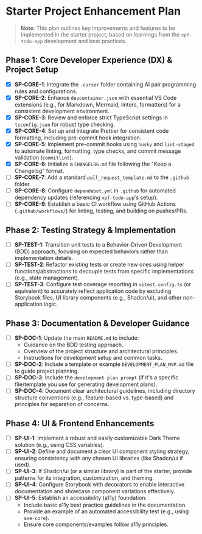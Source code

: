 # Starter Project Enhancement Plan

> **Note**: This plan outlines key improvements and features to be implemented in the starter project, based on learnings from the `vpf-todo-app` development and best practices.

## Phase 1: Core Developer Experience (DX) & Project Setup

- [x] **SP-CORE-1**: Integrate the `.cursor` folder containing AI pair programming rules and configurations.
- [x] **SP-CORE-2**: Enhance `devcontainer.json` with essential VS Code extensions (e.g., for Markdown, Mermaid, linters, formatters) for a consistent development environment.
- [x] **SP-CORE-3**: Review and enforce strict TypeScript settings in `tsconfig.json` for robust type checking.
- [x] **SP-CORE-4**: Set up and integrate Prettier for consistent code formatting, including pre-commit hook integration.
- [x] **SP-CORE-5**: Implement pre-commit hooks using `husky` and `lint-staged` to automate linting, formatting, type checks, and commit message validation (`commitlint`).
- [x] **SP-CORE-6**: Initialize a `CHANGELOG.md` file following the "Keep a Changelog" format.
- [ ] **SP-CORE-7**: Add a standard `pull_request_template.md` to the `.github` folder.
- [ ] **SP-CORE-8**: Configure `dependabot.yml` in `.github` for automated dependency updates (referencing `vpf-todo-app`'s setup).
- [ ] **SP-CORE-9**: Establish a basic CI workflow using GitHub Actions (`.github/workflows/`) for linting, testing, and building on pushes/PRs.

## Phase 2: Testing Strategy & Implementation

- [ ] **SP-TEST-1**: Transition unit tests to a Behavior-Driven Development (BDD) approach, focusing on expected behaviors rather than implementation details.
- [ ] **SP-TEST-2**: Refactor existing tests or create new ones using helper functions/abstractions to decouple tests from specific implementations (e.g., state management).
- [ ] **SP-TEST-3**: Configure test coverage reporting in `vitest.config.ts` (or equivalent) to accurately reflect application code by excluding Storybook files, UI library components (e.g., Shadcn/ui), and other non-application logic.

## Phase 3: Documentation & Developer Guidance

- [ ] **SP-DOC-1**: Update the main `README.md` to include:
  - Guidance on the BDD testing approach.
  - Overview of the project structure and architectural principles.
  - Instructions for development setup and common tasks.
- [ ] **SP-DOC-2**: Include a template or example `DEVELOPMENT_PLAN_MVP.md` file to guide project planning.
- [ ] **SP-DOC-3**: Include the `development plan prompt` (if it's a specific file/template you use for generating development plans).
- [ ] **SP-DOC-4**: Document clear architectural guidelines, including directory structure conventions (e.g., feature-based vs. type-based) and principles for separation of concerns.

## Phase 4: UI & Frontend Enhancements

- [ ] **SP-UI-1**: Implement a robust and easily customizable Dark Theme solution (e.g., using CSS variables).
- [ ] **SP-UI-2**: Define and document a clear UI component styling strategy, ensuring consistency with any chosen UI libraries (like Shadcn/ui if used).
- [ ] **SP-UI-3**: If Shadcn/ui (or a similar library) is part of the starter, provide patterns for its integration, customization, and theming.
- [ ] **SP-UI-4**: Configure Storybook with decorators to enable interactive documentation and showcase component variations effectively.
- [ ] **SP-UI-5**: Establish an accessibility (a11y) foundation:
  - Include basic a11y best practice guidelines in the documentation.
  - Provide an example of an automated accessibility test (e.g., using `axe-core`).
  - Ensure core components/examples follow a11y principles.
